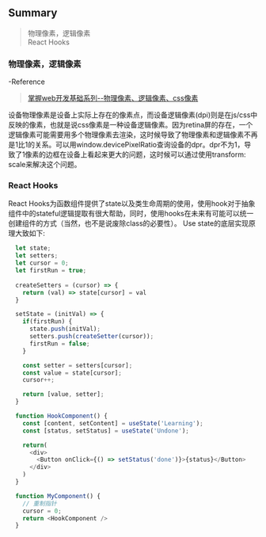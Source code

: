 ## Summary  
> 物理像素，逻辑像素  
> React Hooks
  

### 物理像素，逻辑像素  
  
  -Reference
  > [掌握web开发基础系列--物理像素、逻辑像素、css像素](https://juejin.im/post/5cd0f87d6fb9a0325031c7ae#heading-0)  

  设备物理像素是设备上实际上存在的像素点，而设备逻辑像素(dpi)则是在js/css中反映的像素，也就是说css像素是一种设备逻辑像素。因为retina屏的存在，一个逻辑像素可能需要用多个物理像素去渲染，这时候导致了物理像素和逻辑像素不再是1比1的关系。可以用window.devicePixelRatio查询设备的dpr。dpr不为1，导致了1像素的边框在设备上看起来更大的问题，这时候可以通过使用transform: scale来解决这个问题。

### React Hooks
React Hooks为函数组件提供了state以及类生命周期的使用，使用hook对于抽象组件中的stateful逻辑提取有很大帮助，同时，使用hooks在未来有可能可以统一创建组件的方式（当然，也不是说废除class的必要性）。
Use state的底层实现原理大致如下:
```js
  let state;
  let setters;
  let cursor = 0;
  let firstRun = true;
  
  createSetters = (cursor) => {
    return (val) => state[cursor] = val 
  }

  setState = (initVal) => {
    if(firstRun) {
      state.push(initVal);
      setters.push(createSetter(cursor));
      firstRun = false;
    }

    const setter = setters[cursor];
    const value = state[cursor];
    cursor++;

    return [value, setter];
  }

  function HookComponent() {
    const [content, setContent] = useState('Learning');
    const [status, setStatus] = useState('Undone');

    return(
      <div>
        <Button onClick={() => setStatus('done')}>{status}</Button>
      </div>
    )
  }

  function MyComponent() {
    // 重制指针
    cursor = 0;
    return <HookComponent />
  }
```